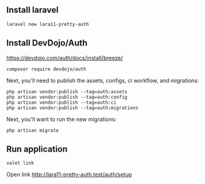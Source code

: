 ## Install laravel
```
laravel new lara11-pretty-auth
```

## Install DevDojo/Auth
https://devdojo.com/auth/docs/install/breeze/

```
composer require devdojo/auth
```

Next, you'll need to publish the assets, configs, ci workflow, and migrations:

```
php artisan vendor:publish --tag=auth:assets
php artisan vendor:publish --tag=auth:config
php artisan vendor:publish --tag=auth:ci
php artisan vendor:publish --tag=auth:migrations
```

Next, you'll want to run the new migrations:

```
php artisan migrate
```

## Run application

```
valet link
```

Open link http://lara11-pretty-auth.test/auth/setup
